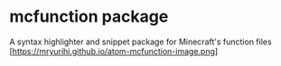 # mcfunction package

A syntax highlighter and snippet package for Minecraft's function files
[https://mryurihi.github.io/atom-mcfunction-image.png]
